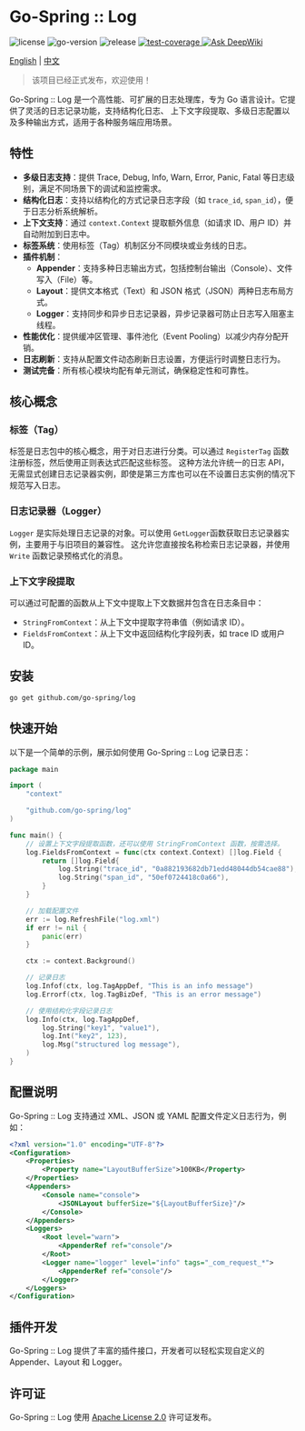 # Go-Spring :: Log

<div>
   <img src="https://img.shields.io/github/license/go-spring/log" alt="license"/>
   <img src="https://img.shields.io/github/go-mod/go-version/go-spring/log" alt="go-version"/>
   <img src="https://img.shields.io/github/v/release/go-spring/log?include_prereleases" alt="release"/>
   <a href="https://codecov.io/gh/go-spring/log" > 
      <img src="https://codecov.io/gh/go-spring/log/graph/badge.svg?token=QBCHVEK97Q" alt="test-coverage"/> 
   </a>
   <a href="https://deepwiki.com/go-spring/log"><img src="https://deepwiki.com/badge.svg" alt="Ask DeepWiki"></a>
</div>

[English](README.md) | [中文](README_CN.md)

> 该项目已经正式发布，欢迎使用！

Go-Spring :: Log 是一个高性能、可扩展的日志处理库，专为 Go 语言设计。它提供了灵活的日志记录功能，支持结构化日志、
上下文字段提取、多级日志配置以及多种输出方式，适用于各种服务端应用场景。

## 特性

- **多级日志支持**：提供 Trace, Debug, Info, Warn, Error, Panic, Fatal 等日志级别，满足不同场景下的调试和监控需求。
- **结构化日志**：支持以结构化的方式记录日志字段（如 `trace_id`, `span_id`），便于日志分析系统解析。
- **上下文支持**：通过 `context.Context` 提取额外信息（如请求 ID、用户 ID）并自动附加到日志中。
- **标签系统**：使用标签（Tag）机制区分不同模块或业务线的日志。
- **插件机制**：
  - **Appender**：支持多种日志输出方式，包括控制台输出（Console）、文件写入（File）等。
  - **Layout**：提供文本格式（Text）和 JSON 格式（JSON）两种日志布局方式。
  - **Logger**：支持同步和异步日志记录器，异步记录器可防止日志写入阻塞主线程。
- **性能优化**：提供缓冲区管理、事件池化（Event Pooling）以减少内存分配开销。
- **日志刷新**：支持从配置文件动态刷新日志设置，方便运行时调整日志行为。
- **测试完备**：所有核心模块均配有单元测试，确保稳定性和可靠性。

## 核心概念

### 标签（Tag）

标签是日志包中的核心概念，用于对日志进行分类。可以通过 `RegisterTag` 函数注册标签，然后使用正则表达式匹配这些标签。
这种方法允许统一的日志 API，无需显式创建日志记录器实例，即使是第三方库也可以在不设置日志实例的情况下规范写入日志。

### 日志记录器（Logger）

`Logger` 是实际处理日志记录的对象。可以使用 `GetLogger`函数获取日志记录器实例，主要用于与旧项目的兼容性。
这允许您直接按名称检索日志记录器，并使用 `Write` 函数记录预格式化的消息。

### 上下文字段提取

可以通过可配置的函数从上下文中提取上下文数据并包含在日志条目中：

- `StringFromContext`：从上下文中提取字符串值（例如请求 ID）。
- `FieldsFromContext`：从上下文中返回结构化字段列表，如 trace ID 或用户 ID。

## 安装

```bash
go get github.com/go-spring/log
```

## 快速开始

以下是一个简单的示例，展示如何使用 Go-Spring :: Log 记录日志：

```go
package main

import (
	"context"

	"github.com/go-spring/log"
)

func main() {
	// 设置上下文字段提取函数，还可以使用 StringFromContext 函数，按需选择。
	log.FieldsFromContext = func(ctx context.Context) []log.Field {
		return []log.Field{
			log.String("trace_id", "0a882193682db71edd48044db54cae88"),
			log.String("span_id", "50ef0724418c0a66"),
		}
	}

	// 加载配置文件
	err := log.RefreshFile("log.xml")
	if err != nil {
		panic(err)
	}

	ctx := context.Background()

	// 记录日志
	log.Infof(ctx, log.TagAppDef, "This is an info message")
	log.Errorf(ctx, log.TagBizDef, "This is an error message")

    // 使用结构化字段记录日志
    log.Info(ctx, log.TagAppDef,
        log.String("key1", "value1"),
        log.Int("key2", 123),
        log.Msg("structured log message"),
    )
}
```

## 配置说明

Go-Spring :: Log 支持通过 XML、JSON 或 YAML 配置文件定义日志行为，例如：

```xml
<?xml version="1.0" encoding="UTF-8"?>
<Configuration>
    <Properties>
        <Property name="LayoutBufferSize">100KB</Property>
    </Properties>
    <Appenders>
        <Console name="console">
            <JSONLayout bufferSize="${LayoutBufferSize}"/>
        </Console>
    </Appenders>
    <Loggers>
        <Root level="warn">
            <AppenderRef ref="console"/>
        </Root>
        <Logger name="logger" level="info" tags="_com_request_*">
            <AppenderRef ref="console"/>
        </Logger>
    </Loggers>
</Configuration>
```

## 插件开发

Go-Spring :: Log 提供了丰富的插件接口，开发者可以轻松实现自定义的 Appender、Layout 和 Logger。

## 许可证

Go-Spring :: Log 使用 [Apache License 2.0](https://www.apache.org/licenses/LICENSE-2.0) 许可证发布。
